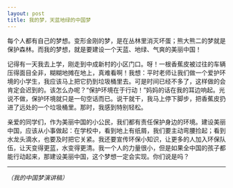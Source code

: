 ```yaml
---
layout: post
title: 我的梦，天蓝地绿的中国梦
---
```



每个人都有自己的梦想。变形金刚的梦，是在丛林里消灭坏蛋；熊大熊二的梦就是保护森林。而我的梦想，就是要建设一个天蓝、地绿、气爽的美丽中国！

记得有一天我去上学，刚走到中成新村的小区门口。呀！一根香蕉皮被过往的车辆压得面目全非，糊糊地摊在地上，真难看啊！我想：平时老师让我们做一个爱护环境的小学生，我应该马上把它扔到垃圾桶里去。可是时间已经不多了，这样做的会肯定会迟到的。该怎么办呢？“保护环境在于行动！”妈妈的话在我的耳边响起。光说不做，保护环境就只是一句空话而已。说干就干，我马上停下脚步，把香蕉皮扔进了远处的一个垃圾桶里。那时，我感到特别轻松。

亲爱的同学们，作为美丽中国的小公民，我们都有责任保护身边的环境。建设美丽中国，应该从小事做起：在学校中，看到地上有纸屑，我们要主动弯腰捡起；看到水龙头滴水，也要及时把它关紧。我还要宣传环保小知识，让更多的人加入环保队伍，让天变得更蓝，水变得更清。我一个人的力量很小，但是如果全中国的孩子都能行动起来，那建设美丽中国，这个梦想一定会实现。你们说是吗？

***

*（我的中国梦演讲稿）*
